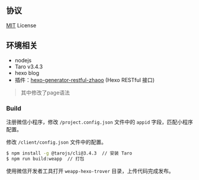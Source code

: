 ## 协议

[MIT](https://github.com/izhaoo/hexo-theme-zhaoo/blob/master/LICENSE) License

## 环境相关

* nodejs
* Taro v3.4.3
* hexo blog
* 插件：[hexo-generator-restful-zhaoo](https://github.com/zhaoo/hexo-generator-restful-zhaoo) (Hexo RESTful 接口)

> 其中修改了page语法

### Build

注册微信小程序，修改 `/project.config.json` 文件中的 `appid` 字段，匹配小程序配置。

修改 `/client/config.json` 文件中的配置。

```bash
$ npm install -g @tarojs/cli@3.4.3  // 安装 Taro
$ npm run build:weapp  // 打包
```

使用微信开发者工具打开 `weapp-hexo-trover` 目录，上传代码完成发布。
